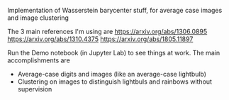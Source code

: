 Implementation of Wasserstein barycenter stuff, for average case images and image clustering

The 3 main references I'm using are
https://arxiv.org/abs/1306.0895
https://arxiv.org/abs/1310.4375
https://arxiv.org/abs/1805.11897

Run the Demo notebook (in Jupyter Lab) to see things at work. The main accomplishments are
- Average-case digits and images (like an average-case lightbulb)
- Clustering on images to distinguish lightbuls and rainbows without supervision
